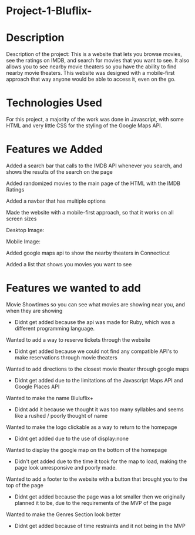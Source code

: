 # Project-1-Bluflix-

# Description
Description of the project: This is a website that lets you browse movies, see the ratings on IMDB, and search for movies that you want to see. It also allows you to see nearby movie theaters so you have the ability to find nearby movie theaters. This website was designed with a mobile-first approach that way anyone would be able to access it, even on the go. 

# Technologies Used

For this project, a majority of the work was done in Javascript, with some HTML and very little CSS for the styling of the Google Maps API.

# Features we Added

Added a search bar that calls to the IMDB API whenever you search, and shows the results of the search on the page

Added randomized movies to the main page of the HTML with the IMDB Ratings

Added a navbar that has multiple options

Made the website with a mobile-first approach, so that it works on all screen sizes

Desktop Image:

Mobile Image:

Added google maps api to show the nearby theaters in Connecticut

Added a list that shows you movies you want to see


# Features we wanted to add

Movie Showtimes so you can see what movies are showing near you, and when they are showing
* Didnt get added because the api was made for Ruby, which was a different programming language.

Wanted to add a way to reserve tickets through the website
* Didnt get added because we could not find any compatible API's to make reservations through movie theaters

Wanted to add directions to the closest movie theater through google maps
* Didnt get added due to the limitations of the Javascript Maps API and Google Places API

Wanted to make the name Bluluflix+
* Didnt add it because we thought it was too many syllables and seems like a rushed / poorly thought of name

Wanted to make the logo clickable as a way to return to the homepage
* Didnt get added due to the use of display:none

Wanted to display the google map on the bottom of the homepage
* Didn't get added due to the time it took for the map to load, making the page look unresponsive and poorly made.

Wanted to add a footer to the website with a button that brought you to the top of the page
* Didnt get added because the page was a lot smaller then we originally planned it to be, due to the requirements of the MVP of the page

Wanted to make the Genres Section look better
* Didnt get added because of time restraints and it not being in the MVP